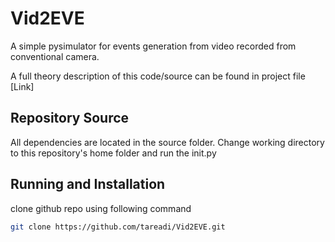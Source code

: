 # Vid2EVE

A simple pysimulator for events generation from video recorded from conventional camera. 

A full theory description of this code/source can be found in project file [Link]

## Repository Source
All dependencies are located in the source folder. Change working directory to this repository's home folder and run the init.py

## Running and Installation
clone github repo using following command

```bash
git clone https://github.com/tareadi/Vid2EVE.git
```


